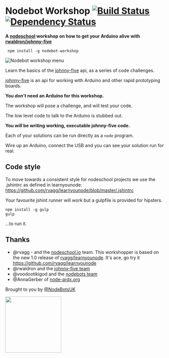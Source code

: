 Nodebot Workshop [![Build Status](https://travis-ci.org/tableflip/nodebot-workshop.svg?branch=master)](https://travis-ci.org/tableflip/nodebot-workshop) [![Dependency Status](https://david-dm.org/tableflip/nodebot-workshop.svg)](https://david-dm.org/tableflip/nodebot-workshop)
================

**A [nodeschool][1] workshop on how to get your Arduino alive with [rwaldron/johnny-five][2]**

```shell
 npm install -g nodebot-workshop
``` 

![Nodebot workshop menu](https://raw.githubusercontent.com/tableflip/nodebot-workshop/master/screenshot.png)

Learn the basics of the [johnny-five][2] api, as a series of code challenges.

[johnny-five][2] is an api for working with Arduino and other rapid prototyping boards.

**You _don't_ need an Arduino for this workshop.**

The workshop will pose a challenge, and will test your code.

The low level code to talk to the Arduino is stubbed out.

**You _will_ be writing working, executable johnny-five code.**

Each of your solutions can be run directly as a `node` program.

Wire up an Arduino, connect the USB and you can see your solution run for real.

## Code style

To move towards a consistent style for nodeschool projects we use the .jshintrc
as defined in learnyounode: https://github.com/rvagg/learnyounode/blob/master/.jshintrc

Your favourite jshint runner will work but a gulpfile is provided for hipsters.

```shell
npm install -g gulp
gulp
```

...to run it.

## Thanks

- @rvagg - and the [nodeschool.io][1] team. This workshopper is based on the new 1.0 release of [rvagg/learnyounode](https://github.com/rvagg/learnyounode). It's ace, go try it https://github.com/rvagg/learnyounode
- @rwaldron and the [johnny-five team](https://github.com/rwaldron/johnny-five/graphs/contributors)
- @voodootikigod and the [nodebots team](http://nodebots.io/core.html)
- @AnnaGerber of [node-ardx.org](http://node-ardx.org/)

[1]: http://nodeschool.io/
[2]: https://github.com/rwaldron/johnny-five

Brought to you by [@NodeBotsUK](https://twitter.com/NodeBotsUK)

<img src="http://nodebots.io/img/nodebot.png" width="175">
